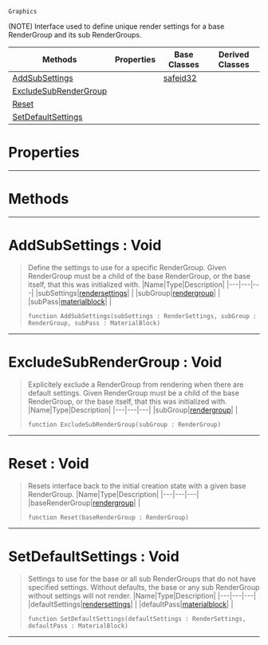  `Graphics`

(NOTE) Interface used to define unique render settings for a base RenderGroup and its sub RenderGroups.

|Methods|Properties|Base Classes|Derived Classes|
|---|---|---|---|
|[ AddSubSettings](https://github.com/dragonCASTjosh/PlasmaDocs/blob/master/code_reference/class_reference/subrendergrouppass.markdown#addsubsettings-void)| |[safeid32](https://github.com/dragonCASTjosh/PlasmaDocs/blob/master/code_reference/class_reference/safeid32.markdown)| |
|[ ExcludeSubRenderGroup](https://github.com/dragonCASTjosh/PlasmaDocs/blob/master/code_reference/class_reference/subrendergrouppass.markdown#excludesubrendergroup-vo)| | | |
|[ Reset](https://github.com/dragonCASTjosh/PlasmaDocs/blob/master/code_reference/class_reference/subrendergrouppass.markdown#reset-void)| | | |
|[ SetDefaultSettings](https://github.com/dragonCASTjosh/PlasmaDocs/blob/master/code_reference/class_reference/subrendergrouppass.markdown#setdefaultsettings-void)| | | |


 #  Properties


---  
 #  Methods


---  
 #  AddSubSettings : Void

> Define the settings to use for a specific RenderGroup. Given RenderGroup must be a child of the base RenderGroup, or the base itself, that this was initialized with.
> |Name|Type|Description|
> |---|---|---|
> |subSettings|[rendersettings](https://github.com/dragonCASTjosh/PlasmaDocs/blob/master/code_reference/class_reference/rendersettings.markdown)| |
> |subGroup|[rendergroup](https://github.com/dragonCASTjosh/PlasmaDocs/blob/master/code_reference/class_reference/rendergroup.markdown)| |
> |subPass|[materialblock](https://github.com/dragonCASTjosh/PlasmaDocs/blob/master/code_reference/class_reference/materialblock.markdown)| |
> ``` lang=cpp, name=Lightning
> function AddSubSettings(subSettings : RenderSettings, subGroup : RenderGroup, subPass : MaterialBlock)
> ``` 


---  
 #  ExcludeSubRenderGroup : Void

> Explicitely exclude a RenderGroup from rendering when there are default settings. Given RenderGroup must be a child of the base RenderGroup, or the base itself, that this was initialized with.
> |Name|Type|Description|
> |---|---|---|
> |subGroup|[rendergroup](https://github.com/dragonCASTjosh/PlasmaDocs/blob/master/code_reference/class_reference/rendergroup.markdown)| |
> ``` lang=cpp, name=Lightning
> function ExcludeSubRenderGroup(subGroup : RenderGroup)
> ``` 


---  
 #  Reset : Void

> Resets interface back to the initial creation state with a given base RenderGroup.
> |Name|Type|Description|
> |---|---|---|
> |baseRenderGroup|[rendergroup](https://github.com/dragonCASTjosh/PlasmaDocs/blob/master/code_reference/class_reference/rendergroup.markdown)| |
> ``` lang=cpp, name=Lightning
> function Reset(baseRenderGroup : RenderGroup)
> ``` 


---  
 #  SetDefaultSettings : Void

> Settings to use for the base or all sub RenderGroups that do not have specified settings. Without defaults, the base or any sub RenderGroup without settings will not render.
> |Name|Type|Description|
> |---|---|---|
> |defaultSettings|[rendersettings](https://github.com/dragonCASTjosh/PlasmaDocs/blob/master/code_reference/class_reference/rendersettings.markdown)| |
> |defaultPass|[materialblock](https://github.com/dragonCASTjosh/PlasmaDocs/blob/master/code_reference/class_reference/materialblock.markdown)| |
> ``` lang=cpp, name=Lightning
> function SetDefaultSettings(defaultSettings : RenderSettings, defaultPass : MaterialBlock)
> ``` 


---  
 

 